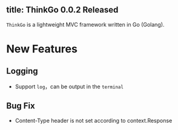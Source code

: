 title: ThinkGo 0.0.2 Released
---

`ThinkGo` is a lightweight MVC framework written in Go (Golang).

# New Features

## Logging
- Support `log`，can be output in the `terminal`

## Bug Fix
- Content-Type header is not set according to context.Response
